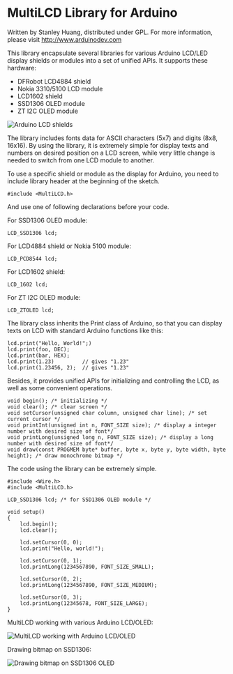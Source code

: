 MultiLCD Library for Arduino
============================

Written by Stanley Huang, distributed under GPL.
For more information, please visit http://www.arduinodev.com

This library encapsulate several libraries for various Arduino LCD/LED display shields or modules into a set of unified APIs. It supports these hardware:

* DFRobot LCD4884 shield
* Nokia 3310/5100 LCD module
* LCD1602 shield
* SSD1306 OLED module
* ZT I2C OLED module

![Arduino LCD shields](http://www.arduinodev.com/wp-content/uploads/2013/03/arduino_lcd_shields-300x195.jpg)

The library includes fonts data for ASCII characters (5x7) and digits (8x8, 16x16). By using the library, it is extremely simple for display texts and numbers on desired position on a LCD screen, while very little change is needed to switch from one LCD module to another.

To use a specific shield or module as the display for Arduino, you need to include library header at the beginning of the sketch.

    #include <MultiLCD.h>

And use one of following declarations before your code.

For SSD1306 OLED module:

    LCD_SSD1306 lcd;

For LCD4884 shield or Nokia 5100 module:

    LCD_PCD8544 lcd;

For LCD1602 shield:

    LCD_1602 lcd;

For ZT I2C OLED module:

    LCD_ZTOLED lcd;

The library class inherits the Print class of Arduino, so that you can display texts on LCD with standard Arduino functions like this:

    lcd.print("Hello, World!";)
    lcd.print(foo, DEC);
    lcd.print(bar, HEX);
    lcd.print(1.23)         // gives "1.23" 
    lcd.print(1.23456, 2);  // gives "1.23" 

Besides, it provides unified APIs for initializing and controlling the LCD, as well as some convenient operations.

    void begin(); /* initializing */
    void clear(); /* clear screen */
    void setCursor(unsigned char column, unsigned char line); /* set current cursor */
    void printInt(unsigned int n, FONT_SIZE size); /* display a integer number with desired size of font*/
    void printLong(unsigned long n, FONT_SIZE size); /* display a long number with desired size of font*/
    void draw(const PROGMEM byte* buffer, byte x, byte y, byte width, byte height); /* draw monochrome bitmap */

The code using the library can be extremely simple.

    #include <Wire.h>
    #include <MultiLCD.h>
    
    LCD_SSD1306 lcd; /* for SSD1306 OLED module */
    
    void setup()
    {
        lcd.begin();
    	lcd.clear();
    
    	lcd.setCursor(0, 0);
    	lcd.print("Hello, world!");
    
    	lcd.setCursor(0, 1);
    	lcd.printLong(1234567890, FONT_SIZE_SMALL);
    
    	lcd.setCursor(0, 2);
    	lcd.printLong(1234567890, FONT_SIZE_MEDIUM);
    
    	lcd.setCursor(0, 3);
    	lcd.printLong(12345678, FONT_SIZE_LARGE);
    }


MultiLCD working with various Arduino LCD/OLED:

![MultiLCD working with Arduino LCD/OLED](http://www.arduinodev.com/wp-content/uploads/2013/03/multilcd.jpg)


Drawing bitmap on SSD1306:

![Drawing bitmap on SSD1306 OLED](http://www.arduinodev.com/wp-content/uploads/2013/05/oled_smile-300x247.jpg)

